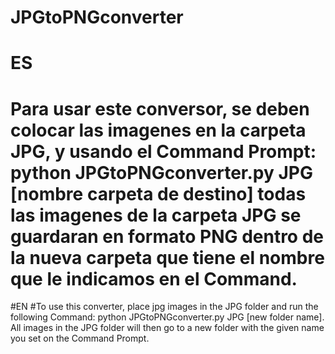 # JPGtoPNGconverter

# ES
# Para usar este conversor, se deben colocar las imagenes en la carpeta JPG, y usando el Command Prompt: python JPGtoPNGconverter.py JPG [nombre carpeta de destino] todas las imagenes de la carpeta JPG se guardaran en formato PNG dentro de la nueva carpeta que tiene el nombre que le indicamos en el Command.

#EN
#To use this converter, place jpg images in the JPG folder and run the following Command: python JPGtoPNGconverter.py JPG [new folder name]. All images in the JPG folder will then go to a new folder with the given name you set on the Command Prompt.
